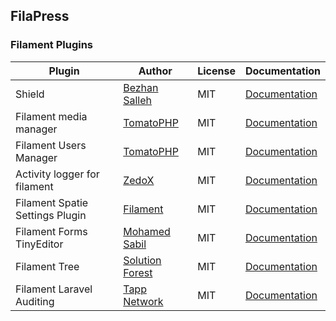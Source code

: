 ## FilaPress

### Filament Plugins

| Plugin                          | Author                                               | License | Documentation                                                                  |
| ------------------------------- | ---------------------------------------------------- | ------- | ------------------------------------------------------------------------------ |
| Shield                          | [Bezhan Salleh](https://github.com/bezhanSalleh)     | MIT     | [Documentation](https://github.com/bezhansalleh/filament-shield)               |
| Filament media manager          | [TomatoPHP](https://github.com/tomatophp)            | MIT     | [Documentation](https://github.com/tomatophp/filament-media-manager)           |
| Filament Users Manager          | [TomatoPHP](https://github.com/tomatophp)            | MIT     | [Documentation](https://github.com/tomatophp/filament-users)                   |
| Activity logger for filament    | [ZedoX](https://github.com/Z3d0X)                    | MIT     | [Documentation](https://github.com/z3d0x/filament-logger)                      |
| Filament Spatie Settings Plugin | [Filament](https://github.com/filamentphp)           | MIT     | [Documentation](https://github.com/filamentphp/spatie-laravel-settings-plugin) |
| Filament Forms TinyEditor       | [Mohamed Sabil](https://github.com/mohamedsabil83)   | MIT     | [Documentation](https://github.com/mohamedsabil83/filament-forms-tinyeditor)   |
| Filament Tree                   | [Solution Forest](https://github.com/solutionforest) | MIT     | [Documentation](https://github.com/solutionforest/filament-tree)               |
| Filament Laravel Auditing       | [Tapp Network](https://github.com/TappNetwork)       | MIT     | [Documentation](https://github.com/TappNetwork/filament-auditing)              |
